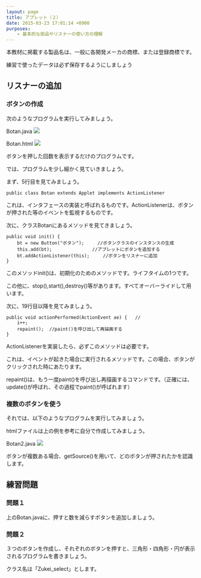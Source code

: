 ```yaml
---
layout: page
title: アプレット（２）
date: 2015-03-23 17:01:14 +0900
purposes:
    - 基本的な部品やリスナーの使い方の理解
---
```


本教材に掲載する製品名は、一般に各開発メーカの商標、または登録商標です。

練習で使ったデータは必ず保存するようにしましょう


リスナーの追加
--------------
### ボタンの作成


次のようなプログラムを実行してみましょう。

Botan.java
![](Botan_java_2014.png)



Botan.html
![](Botan.html.png)



ボタンを押した回数を表示するだけのプログラムです。

では、プログラムを少し細かく見ていきましょう。

まず、5行目を見てみましょう。

~~~~
public class Botan extends Applet implements ActionListener
~~~~

これは、インタフェースの実装と呼ばれるものです。ActionListenerは、ボタンが押された等のイベントを監視するものです。

次に、クラスBotanにあるメソッドを見てきましょう。

~~~~
public void init() {
	bt = new Button("ボタン");		//ボタンクラスのインスタンスの生成
	this.add(bt);				//アプレットにボタンを追加する
	bt.addActionListener(this);		//ボタンをリスナーに追加
}
~~~~

このメソッドinit()は、初期化のためのメソッドです。ライフタイムの1つです。

この他に、stop(),start(),destroy()等があります。すべてオーバーライドして用います。

次に、19行目以降を見てみましょう。

~~~~
public void actionPerformed(ActionEvent ae) {	//
	i++;
	repaint();	//paint()を呼び出して再描画する
}

~~~~

ActionListenerを実装したら、必ずこのメソッドは必要です。

これは、イベントが起きた場合に実行されるメソッドです。この場合、ボタンがクリックされた時にあたります。

repaint()は、もう一度paint()を呼び出し再描画するコマンドです。（正確には、update()が呼ばれ、その過程でpaint()が呼ばれます）

### 複数のボタンを使う


それでは、以下のようなプログラムを実行してみましょう。

htmlファイルは上の例を参考に自分で作成してみましょう。

Botan2.java
![](Botan2_java_2014.png)



ボタンが複数ある場合、getSource()を用いて、どのボタンが押されたかを認識します。



練習問題
--------------
### 問題１


上のBotan.javaに、押すと数を減らすボタンを追加しましょう。

### 問題２


３つのボタンを作成し、それぞれのボタンを押すと、三角形・四角形・円が表示されるプログラムを書きましょう。

クラス名は「Zukei_select」とします。
